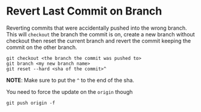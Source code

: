 # Revert Last Commit on Branch

Reverting commits that were accidentally pushed into the wrong branch. This will `checkout` the branch the commit is on, create a new branch without checkout then reset the current branch and revert the commit keeping the commit on the other branch.

```shell
git checkout <the branch the commit was pushed to>
git branch <my new branch name>
git reset --hard <sha of the commit>^
```

**NOTE**: Make sure to put the `^` to the end of the sha.

You need to force the update on the `origin` though

```shell
git push origin -f
```
